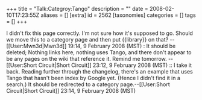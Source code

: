 +++
title = "Talk:Categroy:Tango"
description = ""
date = 2008-02-10T17:23:55Z
aliases = []
[extra]
id = 2562
[taxonomies]
categories = []
tags = []
+++

I didn't fix this page correctly. I'm not sure how it's supposed to go. Should we move this to a category page and then put <nowiki>{{library}}</nowiki> on that? --[[User:Mwn3d|Mwn3d]] 19:14, 9 February 2008 (MST)
: It should be deleted; Nothing links here, nothing uses Tango, and there don't appear to be any pages on the wiki that reference it.  Remind me tomorrow. --[[User:Short Circuit|Short Circuit]] 23:12, 9 February 2008 (MST)
:: I take it back.  Reading further through the changelog, there's an example that uses Tango that hasn't been index by Google yet. (Hence I didn't find it in a search.) It should be redirected to a category page.--[[User:Short Circuit|Short Circuit]] 23:14, 9 February 2008 (MST)
